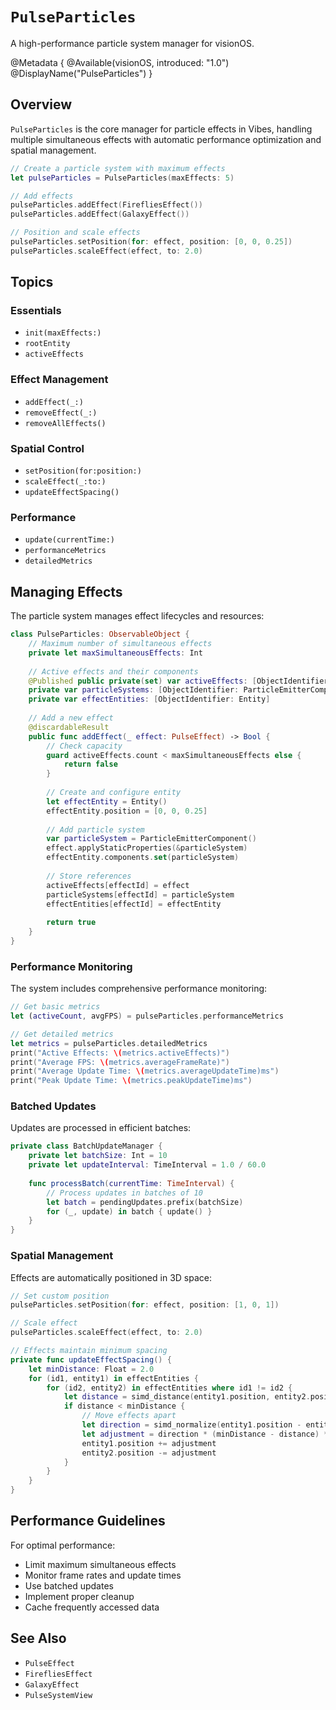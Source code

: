 # ``PulseParticles``

A high-performance particle system manager for visionOS.

@Metadata {
    @Available(visionOS, introduced: "1.0")
    @DisplayName("PulseParticles")
}

## Overview

``PulseParticles`` is the core manager for particle effects in Vibes, handling multiple simultaneous effects with automatic performance optimization and spatial management.

```swift
// Create a particle system with maximum effects
let pulseParticles = PulseParticles(maxEffects: 5)

// Add effects
pulseParticles.addEffect(FirefliesEffect())
pulseParticles.addEffect(GalaxyEffect())

// Position and scale effects
pulseParticles.setPosition(for: effect, position: [0, 0, 0.25])
pulseParticles.scaleEffect(effect, to: 2.0)
```

## Topics

### Essentials

- ``init(maxEffects:)``
- ``rootEntity``
- ``activeEffects``

### Effect Management

- ``addEffect(_:)``
- ``removeEffect(_:)``
- ``removeAllEffects()``

### Spatial Control

- ``setPosition(for:position:)``
- ``scaleEffect(_:to:)``
- ``updateEffectSpacing()``

### Performance

- ``update(currentTime:)``
- ``performanceMetrics``
- ``detailedMetrics``

## Managing Effects

The particle system manages effect lifecycles and resources:

```swift
class PulseParticles: ObservableObject {
    // Maximum number of simultaneous effects
    private let maxSimultaneousEffects: Int
    
    // Active effects and their components
    @Published public private(set) var activeEffects: [ObjectIdentifier: PulseEffect]
    private var particleSystems: [ObjectIdentifier: ParticleEmitterComponent]
    private var effectEntities: [ObjectIdentifier: Entity]
    
    // Add a new effect
    @discardableResult
    public func addEffect(_ effect: PulseEffect) -> Bool {
        // Check capacity
        guard activeEffects.count < maxSimultaneousEffects else {
            return false
        }
        
        // Create and configure entity
        let effectEntity = Entity()
        effectEntity.position = [0, 0, 0.25]
        
        // Add particle system
        var particleSystem = ParticleEmitterComponent()
        effect.applyStaticProperties(&particleSystem)
        effectEntity.components.set(particleSystem)
        
        // Store references
        activeEffects[effectId] = effect
        particleSystems[effectId] = particleSystem
        effectEntities[effectId] = effectEntity
        
        return true
    }
}
```

### Performance Monitoring

The system includes comprehensive performance monitoring:

```swift
// Get basic metrics
let (activeCount, avgFPS) = pulseParticles.performanceMetrics

// Get detailed metrics
let metrics = pulseParticles.detailedMetrics
print("Active Effects: \(metrics.activeEffects)")
print("Average FPS: \(metrics.averageFrameRate)")
print("Average Update Time: \(metrics.averageUpdateTime)ms")
print("Peak Update Time: \(metrics.peakUpdateTime)ms")
```

### Batched Updates

Updates are processed in efficient batches:

```swift
private class BatchUpdateManager {
    private let batchSize: Int = 10
    private let updateInterval: TimeInterval = 1.0 / 60.0
    
    func processBatch(currentTime: TimeInterval) {
        // Process updates in batches of 10
        let batch = pendingUpdates.prefix(batchSize)
        for (_, update) in batch { update() }
    }
}
```

### Spatial Management

Effects are automatically positioned in 3D space:

```swift
// Set custom position
pulseParticles.setPosition(for: effect, position: [1, 0, 1])

// Scale effect
pulseParticles.scaleEffect(effect, to: 2.0)

// Effects maintain minimum spacing
private func updateEffectSpacing() {
    let minDistance: Float = 2.0
    for (id1, entity1) in effectEntities {
        for (id2, entity2) in effectEntities where id1 != id2 {
            let distance = simd_distance(entity1.position, entity2.position)
            if distance < minDistance {
                // Move effects apart
                let direction = simd_normalize(entity1.position - entity2.position)
                let adjustment = direction * (minDistance - distance) * 0.5
                entity1.position += adjustment
                entity2.position -= adjustment
            }
        }
    }
}
```

## Performance Guidelines

For optimal performance:

- Limit maximum simultaneous effects
- Monitor frame rates and update times
- Use batched updates
- Implement proper cleanup
- Cache frequently accessed data

## See Also

- ``PulseEffect``
- ``FirefliesEffect``
- ``GalaxyEffect``
- ``PulseSystemView``